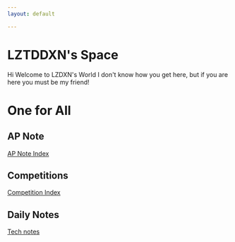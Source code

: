 ```yaml
---
layout: default

---
```



# LZTDDXN's Space
Hi
Welcome to LZDXN's World
I don't know how you get here, but if you are here you must be my friend!

# One for All

## AP Note
[AP Note Index](/AP_Notes/AP_Note_Index.md)
## Competitions
[Competition Index](/Competition/Competition_Index.md)
## Daily Notes
[Tech notes](/Tech_Notes/Tech_notes.md)

